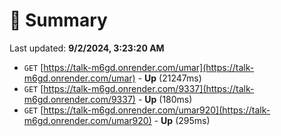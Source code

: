 # 📖 Summary
Last updated: **9/2/2024, 3:23:20 AM**

- `GET` [https://talk-m6gd.onrender.com/umar](https://talk-m6gd.onrender.com/umar) - **Up** (21247ms)
- `GET` [https://talk-m6gd.onrender.com/9337](https://talk-m6gd.onrender.com/9337) - **Up** (180ms)
- `GET` [https://talk-m6gd.onrender.com/umar920](https://talk-m6gd.onrender.com/umar920) - **Up** (295ms)
